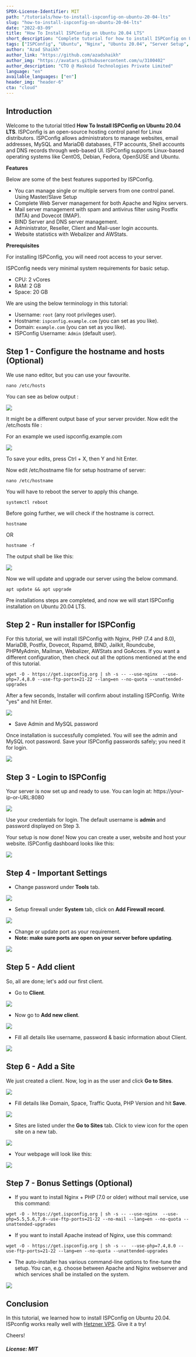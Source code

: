 ```yaml
---
SPDX-License-Identifier: MIT
path: "/tutorials/how-to-install-ispconfig-on-ubuntu-20-04-lts"
slug: "how-to-install-ispconfig-on-ubuntu-20-04-lts"
date: "2022-03-09"
title: "How To Install ISPConfig on Ubuntu 20.04 LTS"
short_description: "Complete tutorial for how to install ISPConfig on Ubuntu 20.04 LTS"
tags: ["ISPConfig", "Ubuntu", "Nginx", "Ubuntu 20.04", "Server Setup", "Ubuntu", "BIND", "Apache"]
author: "Azad Shaikh"
author_link: "https://github.com/azadshaikh"
author_img: "https://avatars.githubusercontent.com/u/3100402"
author_description: "CTO @ Maskoid Technologies Private Limited"
language: "en"
available_languages: ["en"]
header_img: "header-6"
cta: "cloud"
---
```


## Introduction

Welcome to the tutorial titled **How To Install ISPConfig on Ubuntu 20.04 LTS**. ISPConfig is an open-source hosting control panel for Linux distributors. ISPConfig allows administrators to manage websites, email addresses, MySQL and MariaDB databases, FTP accounts, Shell accounts and DNS records through web-based UI. ISPConfig supports Linux-based operating systems like CentOS, Debian, Fedora, OpenSUSE and Ubuntu.

**Features**

Below are some of the best features supported by ISPConfig.

* You can manage single or multiple servers from one control panel. Using Master/Slave Setup
* Complete Web Server management for both Apache and Nginx servers.
* Mail server management with spam and antivirus filter using Postfix (MTA) and Dovecot (IMAP).
* BIND Server and DNS server management.
* Administrator, Reseller, Client and Mail-user login accounts.
* Website statistics with Webalizer and AWStats.

**Prerequisites**

For installing ISPConfig, you will need root access to your server.

ISPConfig needs very minimal system requirements for basic setup.

* CPU: 2 vCores
* RAM: 2 GB
* Space: 20 GB

We are using the below terminology in this tutorial:

* Username: `root` (any root privileges user).
* Hostname: `ispconfig.example.com` (you can set as you like).
* Domain: `example.com` (you can set as you like).
* ISPConfig Username: `Admin` (default user).

## Step 1 - Configure the hostname and hosts (Optional)

We use nano editor, but you can use your favourite.

```shell
nano /etc/hosts
```

You can see as below output :

![](images/hostname-hosts-file.png)

It might be a different output base of your server provider. Now edit the /etc/hosts file :

For an example we used ispconfig.example.com

![](images/edit-hostfile.png)

To save your edits, press Ctrl + X, then Y and hit Enter.

Now edit /etc/hostname file for setup hostname of server:

```shell
nano /etc/hostname
```

You will have to reboot the server to apply this change.

```shell
systemctl reboot
```

Before going further, we will check if the hostname is correct.

```shell
hostname
```

OR

```shell
hostname -f
```

The output shall be like this:

![](images/checking-hostname.png)

Now we will update and upgrade our server using the below command.

```shell
apt update && apt upgrade
```

Pre installations steps are completed, and now we will start ISPConfig installation on Ubuntu 20.04 LTS.

## Step 2 - Run installer for ISPConfig

For this tutorial, we will install ISPConfig with Nginx, PHP (7.4 and 8.0), MariaDB, Postfix, Dovecot, Rspamd, BIND, Jailkit, Roundcube, PHPMyAdmin, Mailman, Webalizer, AWStats and GoAcces. If you want a different configuration, then check out all the options mentioned at the end of this tutorial.

```shell
wget -O - https://get.ispconfig.org | sh -s -- --use-nginx  --use-php=7.4,8.0 --use-ftp-ports=21-22 --lang=en --no-quota --unattended-upgrades
```

After a few seconds, Installer will confirm about installing ISPConfig. Write "yes" and hit Enter.

![](images/confirm-message.png)

* Save Admin and MySQL password

Once installation is successfully completed. You will see the admin and MySQL root password. Save your ISPConfig passwords safely; you need it for login.

![](images/admin-and-db-password.png)

## Step 3 - Login to ISPConfig

Your server is now set up and ready to use. You can login at:
https://your-ip-or-URL:8080

![](images/longin-ui.png)

Use your credentials for login. The default username is **admin** and password displayed on Step 3.

Your setup is now done! Now you can create a user, website and host your website. ISPConfig dashboard looks like this:

![](images/admin-loginpage.png)

## Step 4 - Important Settings

* Change password under **Tools** tab.

![](images/change-password.png)

* Setup firewall under **System** tab, click on **Add Firewall record**.

![](images/firewall.png)

* Change or update port as your requirement.
* **Note: make sure ports are open on your server before updating**.

![](images/firewall-tab.png)

## Step 5 - Add client

So, all are done; let's add our first client.

* Go to **Client**.

![](images/add-user.png)

* Now go to **Add new client**.

![](images/add-new-client.png)

* Fill all details like username, password & basic information about Client.

![](images/adding-client.png)

## Step 6 - Add a Site

We just created a client. Now, log in as the user and click **Go to Sites**.

![](images/go-to-sites.png)

* Fill details like Domain, Space, Traffic Quota, PHP Version and hit **Save**.

![](images/web-domain.png)

* Sites are listed under the **Go to Sites** tab. Click to view icon for the open site on a new tab.

![](images/click-to-view-site.png)

* Your webpage will look like this:

![](images/webpage-view.png)

## Step 7 - Bonus Settings (Optional)

* If you want to install Nginx + PHP (7.0 or older) without mail service, use this command:

```shell
wget -O - https://get.ispconfig.org | sh -s -- --use-nginx  --use-php=5.5,5.6,7.0--use-ftp-ports=21-22 --no-mail --lang=en --no-quota --unattended-upgrades
```

* If you want to install Apache instead of Nginx, use this command:

```shell
wget -O - https://get.ispconfig.org | sh -s --  --use-php=7.4,8.0 --use-ftp-ports=21-22 --lang=en --no-quota --unattended-upgrades
```

* The auto-installer has various command-line options to fine-tune the setup. You can, e.g. choose between Apache and Nginx webserver and which services shall be installed on the system.

![](images/final-arrgu.png)

## Conclusion

In this tutorial, we learned how to install ISPConfig on Ubuntu 20.04. ISPconfig works really well with [Hetzner VPS](https://www.hetzner.com/cloud). Give it a try!

Cheers!

##### License: MIT

<!--

Contributor's Certificate of Origin

By making a contribution to this project, I certify that:

(a) The contribution was created in whole or in part by me and I have
    the right to submit it under the license indicated in the file; or

(b) The contribution is based upon previous work that, to the best of my
    knowledge, is covered under an appropriate license and I have the
    right under that license to submit that work with modifications,
    whether created in whole or in part by me, under the same license
    (unless I am permitted to submit under a different license), as
    indicated in the file; or

(c) The contribution was provided directly to me by some other person
    who certified (a), (b) or (c) and I have not modified it.

(d) I understand and agree that this project and the contribution are
    public and that a record of the contribution (including all personal
    information I submit with it, including my sign-off) is maintained
    indefinitely and may be redistributed consistent with this project
    or the license(s) involved.

Signed-off-by: Azad Shaikh mohd.azad.shaikh@gmail.com

-->
